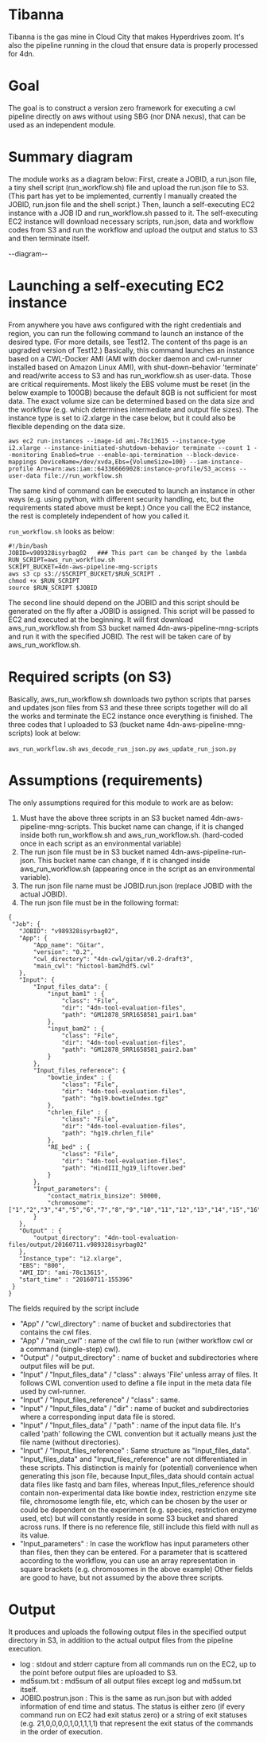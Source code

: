 # Tibanna
Tibanna is the gas mine in Cloud City that makes Hyperdrives zoom.  It's also the pipeline running in the cloud that ensure data is properly processed for 4dn.


# Goal
The goal is to construct a version zero framework for executing a cwl pipeline directly on aws without using SBG (nor DNA nexus), that can be used as an independent module.
 
# Summary diagram
The module works as a diagram below:
First, create a JOBID, a run.json file, a tiny shell script (run_workflow.sh) file and upload the run.json file to S3. (This part has yet to be implemented, currently I manually created the JOBID, run.json file and the shell script.)
Then, launch a self-executing EC2 instance with a JOB ID and run_workflow.sh passed to it.
The self-executing EC2 instance will download necessary scripts, run.json, data and workflow codes from S3 and run the workflow and upload the output and status to S3 and then terminate itself.

--diagram--

# Launching a self-executing EC2 instance
From anywhere you have aws configured with the right credentials and region, you can run the following command to launch an instance of the desired type. (For more details, see Test12. The content of ths page is an upgraded version of Test12.) 
Basically, this command launches an instance based on a CWL-Docker AMI (AMI with docker daemon and cwl-runner installed based on Amazon Linux AMI), with shut-down-behavior 'terminate' and read/write access to S3 and has run_workflow.sh as user-data. Those are critical requirements. Most likely the EBS volume must be reset (in the below example to 100GB) because the default 8GB is not sufficient for most data. The exact volume size can be determined based on the data size and the workflow (e.g. which determines intermediate and output file sizes). The instance type is set to i2.xlarge in the case below, but it could also be flexible depending on the data size.

``
aws ec2 run-instances --image-id ami-78c13615 --instance-type i2.xlarge --instance-initiated-shutdown-behavior terminate --count 1 --monitoring Enabled=true --enable-api-termination --block-device-mappings DeviceName=/dev/xvda,Ebs={VolumeSize=100} --iam-instance-profile Arn=arn:aws:iam::643366669028:instance-profile/S3_access --user-data file://run_workflow.sh
``
 
The same kind of command can be executed to launch an instance in other ways (e.g. using python, with different security handling, etc, but the requirements stated above must be kept.)
Once you call the EC2 instance, the rest is completely independent of how you called it.

``run_workflow.sh`` looks as below:
```
#!/bin/bash
JOBID=v989328isyrbag02   ### This part can be changed by the lambda
RUN_SCRIPT=aws_run_workflow.sh
SCRIPT_BUCKET=4dn-aws-pipeline-mng-scripts
aws s3 cp s3://$SCRIPT_BUCKET/$RUN_SCRIPT .
chmod +x $RUN_SCRIPT
source $RUN_SCRIPT $JOBID
```
The second line should depend on the JOBID and this script should be generated on the fly after a JOBID is assigned. This script will be passed to EC2 and executed at the beginning. It will first download aws_run_workflow.sh from S3 bucket named 4dn-aws-pipeline-mng-scripts and run it with the specified JOBID. The rest will be taken care of by aws_run_workflow.sh.
 
# Required scripts (on S3)
Basically, aws_run_workflow.sh downloads two python scripts that parses and updates json files from S3 and these three scripts together will do all the works and terminate the EC2 instance once everything is finished.
The three codes that I uploaded to S3 (bucket name 4dn-aws-pipeline-mng-scripts) look at below:

 ``aws_run_workflow.sh``
 ``aws_decode_run_json.py``
 ``aws_update_run_json.py``
 
# Assumptions (requirements)
The only assumptions required for this module to work are as below:
1) Must have the above three scripts in an S3 bucket named 4dn-aws-pipeline-mng-scripts. This bucket name can change, if it is changed inside both run_workflow.sh and aws_run_workflow.sh. (hard-coded once in each script as an environmental variable)
2) The run json file must be in S3 bucket named 4dn-aws-pipeline-run-json. This bucket name can change, if it is changed inside aws_run_workflow.sh (appearing once in the script as an environmental variable).
3) The run json file name must be JOBID.run.json (replace JOBID with the actual JOBID).
4) The run json file must be in the following format:
```
{
 "Job": {
   "JOBID": "v989328isyrbag02", 
   "App": {
       "App_name": "Gitar",
       "version": "0.2",
       "cwl_directory": "4dn-cwl/gitar/v0.2-draft3", 
       "main_cwl": "hictool-bam2hdf5.cwl" 
   },
   "Input": {
       "Input_files_data": {
           "input_bam1" : {
               "class": "File",
               "dir": "4dn-tool-evaluation-files",
               "path": "GM12878_SRR1658581_pair1.bam"
           },
           "input_bam2" : {
               "class": "File",
               "dir": "4dn-tool-evaluation-files",
               "path": "GM12878_SRR1658581_pair2.bam"
           }
       },
       "Input_files_reference": {
           "bowtie_index" : {
               "class": "File",
               "dir": "4dn-tool-evaluation-files",
               "path": "hg19.bowtieIndex.tgz"
           },
           "chrlen_file" : {
               "class": "File",
               "dir": "4dn-tool-evaluation-files",
               "path": "hg19.chrlen_file"
           },
           "RE_bed" : {
               "class": "File",
               "dir": "4dn-tool-evaluation-files",
               "path": "HindIII_hg19_liftover.bed"
           }
       },
       "Input_parameters": {
           "contact_matrix_binsize": 50000,
           "chromosome": ["1","2","3","4","5","6","7","8","9","10","11","12","13","14","15","16","17","18","19","20","21","22","X"]
       }
   },
   "Output" : {
       "output_directory": "4dn-tool-evaluation-files/output/20160711.v989328isyrbag02"
   },
   "Instance_type": "i2.xlarge",
   "EBS": "800",
   "AMI_ID": "ami-78c13615",
   "start_time" : "20160711-155396"
 }
}
```

The fields required by the script include
* "App" / "cwl_directory" : name of bucket and subdirectories that contains the cwl files.
* "App" / "main_cwl" : name of the cwl file to run (wither workflow cwl or a command (single-step) cwl).
* "Output" / "output_directory" : name of bucket and subdirectories where output files will be put.
* "Input" / "Input_files_data" / "class" : always 'File' unless array of files. It follows CWL convention used to define a file input in the meta data file used by cwl-runner.
* "Input" / "Input_files_reference" / "class"  : same.
* "Input" / "Input_files_data" / "dir" : name of bucket and subdirectories where a corresponding input data file is stored.
* "Input" / "Input_files_data" / "path" : name of the input data file. It's called 'path' following the CWL convention but it actually means just the file name (without directories).
* "Input" / "Input_files_reference" : Same structure as "Input_files_data". "Input_files_data" and "Input_files_reference" are not differentiated in these scripts. This distinction is mainly for (potential) convenience when generating this json file, because Input_files_data should contain actual data files like fastq and bam files, whereas Input_files_reference should contain non-experimental data like bowtie index, restriction enzyme site file, chromosome length file, etc, which can be chosen by the user or could be dependent on the experiment (e.g. species, restriction enzyme used, etc) but will constantly reside in some S3 bucket and shared across runs. If there is no reference file, still include this field with null as its value.
* "Input_parameters" : In case the workflow has input parameters other than files, then they can be entered. For a parameter that is scattered according to the workflow, you can use an array representation in square brackets (e.g. chromosomes in the above example)
Other fields are good to have, but not assumed by the above three scripts.
 
# Output
It produces and uploads the following output files in the specified output directory in S3, in addition to the actual output files from the pipeline execution.
* log : stdout and stderr capture from all commands run on the EC2, up to the point before output files are uploaded to S3.
* md5sum.txt : md5sum of all output files except log and md5sum.txt itself.
* JOBID.postrun.json : This is the same as run.json but with added information of end time and status. The status is either zero (if every command run on EC2 had exit status zero) or a string of exit statuses (e.g. 21,0,0,0,0,1,0,1,1,1,1) that represent the exit status of the commands in the order of execution.
 
